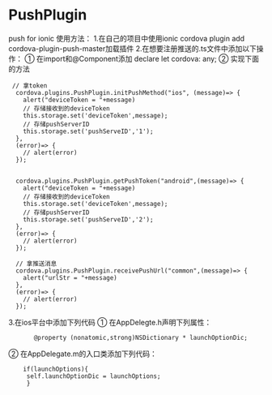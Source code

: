 # PushPlugin
push for ionic
使用方法：
1.在自己的项目中使用ionic cordova plugin add cordova-plugin-push-master加载插件
2.在想要注册推送的.ts文件中添加以下操作：
① 在import和@Component添加 declare let cordova: any;
② 实现下面的方法



     // 拿token
      cordova.plugins.PushPlugin.initPushMethod("ios", (message)=> {
        alert("deviceToken = "+message)
        // 存储接收到的deviceToken
        this.storage.set('deviceToken',message);
        // 存储pushServerID
        this.storage.set('pushServeID','1');
      },
      (error)=> {
        // alert(error)
      });


      cordova.plugins.PushPlugin.getPushToken("android",(message)=> {
        alert("deviceToken = "+message)
        // 存储接收到的deviceToken
        this.storage.set('deviceToken',message);
        // 存储pushServerID
        this.storage.set('pushServeID','2');
      },
      (error)=> {
        // alert(error)
      });
        
      // 拿推送消息
      cordova.plugins.PushPlugin.receivePushUrl("common",(message)=> {
        alert("urlStr = "+message)
      },
      (error)=> {
        // alert(error)
      });
      
 3.在ios平台中添加下列代码
 ① 在AppDelegte.h声明下列属性：
           
           @property (nonatomic,strong)NSDictionary * launchOptionDic;
            
            
            
 ② 在AppDelegate.m的入口类添加下列代码：
        
        if(launchOptions){
         self.launchOptionDic = launchOptions;
         }
  
   
    
